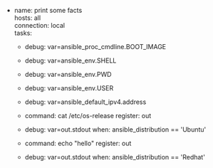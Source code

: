 - name: print some facts                   
  hosts: all                          
  connection: local                        
  tasks:                                   
   - debug: var=ansible_proc_cmdline.BOOT_IMAGE

   - debug: var=ansible_env.SHELL
   - debug: var=ansible_env.PWD
   - debug: var=ansible_env.USER

   - debug: var=ansible_default_ipv4.address

   - command: cat /etc/os-release
     register: out
   - debug: var=out.stdout
     when: ansible_distribution == 'Ubuntu'

   - command: echo "hello"
     register: out
   - debug: var=out.stdout
     when: ansible_distribution == 'Redhat'
